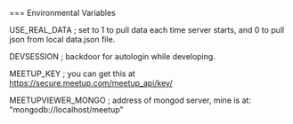 === Environmental Variables

USE_REAL_DATA ; set to 1 to pull data each time server starts, and 0 to pull json from local data.json file.

DEVSESSION ; backdoor for autologin while developing.

MEETUP_KEY ; you can get this at https://secure.meetup.com/meetup_api/key/

MEETUPVIEWER_MONGO ; address of mongod server, mine is at: "mongodb://localhost/meetup"